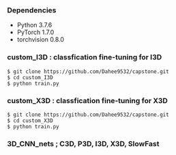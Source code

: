 ### Dependencies
* Python 3.7.6
* PyTorch 1.7.0 
* torchvision 0.8.0 

### custom_I3D : classfication fine-tuning for I3D
```
$ git clone https://github.com/Dahee9532/capstone.git
$ cd custom_I3D
$ python train.py
```

### custom_X3D : classfication fine-tuning for X3D
``` 
$ git clone https://github.com/Dahee9532/capstone.git
$ cd custom_X3D
$ python train.py
```


### 3D_CNN_nets ; C3D, P3D, I3D, X3D, SlowFast
